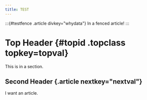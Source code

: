 ```yaml
---
title: TEST
---
```


:::{#testfence .article divkey="whydata"}
In a fenced article!
:::

# Top Header {#topid .topclass topkey=topval}

This is in a section.

## Second Header {.article nextkey="nextval"}

I want an article.

